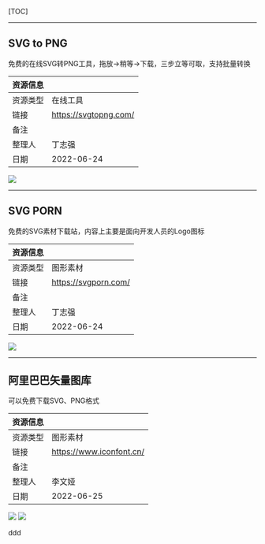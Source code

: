 [TOC]

---

## SVG to PNG

免费的在线SVG转PNG工具，拖放→稍等→下载，三步立等可取，支持批量转换

| 资源信息 |                       |
| -------- | --------------------- |
| 资源类型 | 在线工具              |
| 链接     | https://svgtopng.com/ |
| 备注     |                       |
| 整理人   | 丁志强                |
| 日期     | 2022-06-24            |

![](https://fastly.jsdelivr.net/gh/aoikuroba/graph-bed@main/zqding/16560625276651656062526843.png)

---

## SVG PORN

免费的SVG素材下载站，内容上主要是面向开发人员的Logo图标

| 资源信息 |                      |
| -------- | -------------------- |
| 资源类型 | 图形素材             |
| 链接     | https://svgporn.com/ |
| 备注     |                      |
| 整理人   | 丁志强               |
| 日期     | 2022-06-24           |

![](https://fastly.jsdelivr.net/gh/aoikuroba/graph-bed@main/zqding/1656063173665Screenshot_2022-06-24_173218.png)

---

## 阿里巴巴矢量图库

可以免费下载SVG、PNG格式

| 资源信息 |                          |
| -------- | --------------------    |
| 资源类型 | 图形素材                  |
| 链接     | https://www.iconfont.cn/ |
| 备注     |                      |
| 整理人   | 李文娅               |
| 日期     | 2022-06-25           |

![](https://fastly.jsdelivr.net/gh/aoikuroba/graph-bed@main/wyli/202206251651170.png)
![](https://fastly.jsdelivr.net/gh/aoikuroba/graph-bed@main/wyli/202206251651173.png )

ddd
